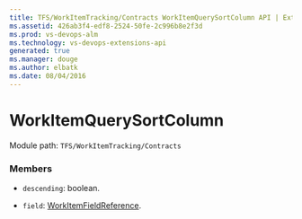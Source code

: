 ```yaml
---
title: TFS/WorkItemTracking/Contracts WorkItemQuerySortColumn API | Extensions for Visual Studio Team Services
ms.assetid: 426ab3f4-edf8-2524-50fe-2c996b8e2f3d
ms.prod: vs-devops-alm
ms.technology: vs-devops-extensions-api
generated: true
ms.manager: douge
ms.author: elbatk
ms.date: 08/04/2016
---
```


# WorkItemQuerySortColumn

Module path: `TFS/WorkItemTracking/Contracts`


### Members

* `descending`: boolean. 

* `field`: [WorkItemFieldReference](../../../TFS/WorkItemTracking/Contracts/WorkItemFieldReference.md). 

